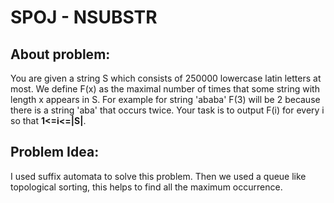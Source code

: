 # SPOJ - NSUBSTR
## About problem:
You are given a string S which consists of 250000 lowercase latin letters at most. We define F(x) as the maximal number of times that some string with length x appears in S. For example for string 'ababa' F(3) will be 2 because there is a string 'aba' that occurs twice. Your task is to output F(i) for every i so that **1<=i<=|S|**.

##  Problem Idea:
I used suffix automata to solve this problem. Then we used a queue like topological sorting, this helps to find all the maximum occurrence.
<!--stackedit_data:
eyJoaXN0b3J5IjpbMTQ0NTg5MjgyNl19
-->
